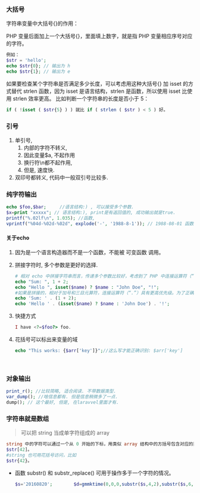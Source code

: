 ### 大括号

字符串变量中大括号{}的作用：

PHP 变量后面加上一个大括号{}，里面填上数字，就是指 PHP 变量相应序号对应的字符。

```php
例如：
$str = 'hello';
echo $str{0}; // 输出为 h
echo $str{1}; // 输出为 e
```

如果要检查某个字符串是否满足多少长度，可以考虑用这种大括号{} 加 isset 的方式替代 strlen 函数，因为 isset 是语言结构，strlen 是函数，所以使用 isset 比使用 strlen 效率更高。
比如判断一个字符串的长度是否小于 5：

```php
if ( !isset ( $str{5} ) ) 就比 if ( strlen ( $str ) < 5 ) 好。
```

### 引号

1. 单引号, 
   1. 内部的字符不转义, 
   2. 因此变量$a, 不起作用
   3. 换行符\n都不起作用, 
   4. 但是, 速度快.
2. 双印号都转义, 代码中一般双引号比较多.

### 纯字符输出

```php
echo $foo,$bar;     //语言结构:) , 可以接受多个参数.
$x=print "xxxxx"; // 语言结构:), print是有返回值的, 成功输出就是true.
printf("%.02lf\n", 1.035); //函数, 
vprintf("%04d-%02d-%02d", explode('-', '1988-8-1')); // 1988-08-01 函数啊. 
```

#### 关于echo

1. 因为是一个语言构造器而不是一个函数，不能被 可变函数 调用。

2. 拼接字符时, 多个参数是更好的选择.

   ```php
   # 相对 echo 中拼接字符串而言，传递多个参数比较好，考虑到了 PHP 中连接运算符（“.”）的优先级。 传入多个参数，不需要圆括号保证优先级：
   echo "Sum: ", 1 + 2;
   echo "Hello ", isset($name) ? $name : "John Doe", "!";
   #如果是拼接的，相对于加号和三目元算符，连接运算符（“.”）具有更高优先级。为了正确性，必须使用圆括号：
   echo 'Sum: ' . (1 + 2);
   echo 'Hello ' . (isset($name) ? $name : 'John Doe') . '!';
   ```

3. 快捷方式

   ```php
   I have <?=$foo?> foo.
   ```

4. 花括号可以标出来变量的域

   ```php
   echo "This works: {$arr['key']}";//这么写才能正确识别: $arr['key']
   ```

   ​

### 对象输出

```php
print_r(); //比较简略, 适合阅读. 不带数据类型.
var_dump(); //啥信息都有. 但是信息稍微多了一点.
dump(); // 这个最好, 但是, 在laravvel里面才有.
```

### 字符串就是数组

> 可以把 string 当成单字符组成的 array

```php
string 中的字符可以通过一个从 0 开始的下标，用类似 array 结构中的方括号包含对应的数字来访问和修改，比如:
$str[42]。
#string 也可用花括号访问，比如 
$str{42}。
```

- 函数 substr() 和 substr_replace() 可用于操作多于一个字符的情况。

  ```php
  $s='20160820';		$d=gmmktime(0,0,0,substr($s,4,2),substr($s,6,2),substr($s,0,4))/86400;//取出了, 月, 日, 年.substr(需要处理的串, 位置, 位数)
  ```

  ​